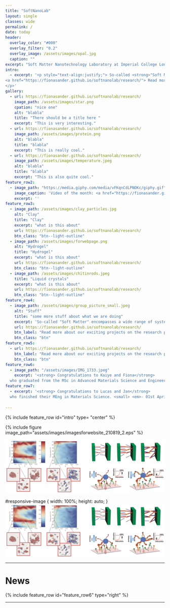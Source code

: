 ```yaml
---
title: "SoftNanoLab"
layout: single
classes: wide
permalink: /
date: today
header:
  overlay_color: "#000"
  overlay_filter: "0.2"
  overlay_image: /assets/images/opal.jpg
  caption: ""
excerpt: "Soft Matter Nanotechnology Laboratory at Imperial College London"
intro: 
  - excerpt: '<p style="text-align:justify;"> So-called <strong>"Soft Matter"</strong> encompasses a wide range of systems, from <strong>nanoparticles to proteins, from membranes to synthetic polymers</strong>. In general, soft materials are <strong>highly responsive</strong> and their behaviour can be tuned by changing their local environment. At the SoftNanoLab, we are interested in using <strong>a combination of theory, computer simulations and experiments</strong> to unravel the design principles that allow to obtain a specific response, tayloring it towards a specific application. From nanoparticles that can <strong>selectively deliver drugs only to specific targets</strong> to polymers-based <strong>biosensors that change colour upon the presence of certain molecules</strong> or <strong>glues for biological tissues</strong>, our group is willing to push the boundaries of materials science to discover the materials of tomorrow. <br /> <br />
<a href="https://fionasander.github.io/softnanolab/research/"> Read more about our projects on the research page... </a>
</p>'
gallery:
  - url: https://fionasander.github.io/softnanolab/research/
    image_path: /assets/images/star.png
    cpation: "nice one"
    alt: "blabla"
    title: "There should be a title here "
    excerpt: "This is very interesting."
  - url: https://fionasander.github.io/softnanolab/research/
    image_path: /assets/images/protein.png
    alt: "blabla"
    title: "blabla"
    excerpt: "This is really cool."
  - url: https://fionasander.github.io/softnanolab/research/
    image_path: /assets/images/temperature.jpeg
    alt: "blabla"
    title: "blabla"
    excerpt: "This is also quite cool."
feature_row2:
  - image_path: "https://media.giphy.com/media/vFKqnCdLPNOKc/giphy.gif"
    image_caption: 'Video of the month: <a href="https://fionasander.github.io/softnanolab/research/">Gold nanoparticle</a> simulation blablabla - <small><em> by <a href="https://fionasander.github.io/softnanolab/theteam/william/">William Morton</a>'
    excerpt: ''
feature_row3:
  - image_path: /assets/images/clay_particles.jpg 
    alt: "Clay"
    title: "Clay"
    excerpt: "what is this about"
    url: https://fionasander.github.io/softnanolab/research/
    btn_class: "btn--light-outline"
  - image_path: /assets/images/forwebpage.png
    alt: "Hydrogel"
    title: "Hydrogel"
    excerpt: "what is this about"
    url: https://fionasander.github.io/softnanolab/research/
    btn_class: "btn--light-outline"
  - image_path: /assets/images/chitinrods.jpeg
    title: "Liquid crystals"
    excerpt: "what is this about"
    url: https://fionasander.github.io/softnanolab/research/
    btn_class: "btn--light-outline"
feature_row4:
  - image_path: /assets/images/group_picture_small.jpeg
    alt: "Stuff"
    title: "some more stuff about what we are doing"
    excerpt: 'So-called "Soft Matter" encompasses a wide range of systems, from nanoparticles to proteins, from membranes to synthetic polymers. In general, soft materials are highly responsive and their behaviour can be tuned by changing their local environment. At the SoftNanoLab, we are interested in using a combination of theory, computer simulations and experiments to unravel the design principles that allow to obtain a specific response, tayloring it towards a specific application. From systems that can selectively deliver drugs only to specific targets to polymers-based biosensors that change colour upon the presence of certain molecules, from nanoreactors that can enhance specific reactions to polymers that can glue tissues together, our group is willing to push the boundaries of materials science to discover the materials of tomorrow.'
    url: https://fionasander.github.io/softnanolab/research/
    btn_label: "Read more about our exciting projects on the research page"
    btn_class: "btn"
feature_row5:
  - url: https://fionasander.github.io/softnanolab/research/
    btn_label: "Read more about our exciting projects on the research page"
    btn_class: "btn"
feature_row6:
  - image_path: "/assets/images/IMG_1733.jpeg"
    excerpt: '<strong> Congratulations to Kaiye and Fiona</strong>
  who graduated from the MSc in Advanced Materials Science and Engineering at Imperial College and continue doing PhDs in the SoftNanoLab group. Congratulations also to <strong> Lucas and Jan </strong> who finished their MEng degree in the Materials department in April and are now off to apply their knowledge outside of Imperial. <small> <em>- 08th May 2019</em> </small>'
feature_row7:
  - excerpt: '<strong> Congratulations to Lucas and Jan</strong>
  who finished their MEng in Materials Science. <small> <em>- 01st April 2019</em> </small>'
    
---
```

   

{% include feature_row id="intro" type= "center" %}


{% include figure image_path="assets/images/imagesforwebsite_210819_2.eps" %}

<img src="assets/images/imagesforwebsite_210819_2.eps" alt="" class="wide">

#responsive-image {  width: 100%;  height: auto; } 
<img src="assets/images/imagesforwebsite_210819_2.eps" id="responsive-image"> 

---
# News

{% include feature_row id="feature_row6" type="right" %}


---



